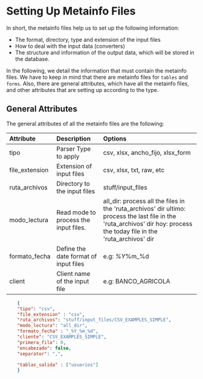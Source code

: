 # Setting Up Metainfo Files

In short, the metainfo files help us to set up the following information:

* The format, directory, type and extension of the input files
* How to deal with the input data (converters)
* The structure and information of the output data, which will be stored in the database.

In the following, we detail the information that must contain the metainfo files. We have to keep in mind that there are metainfo files for `tables` and `forms`. Also, there are general attributes, which have all the metainfo files, and other attributes that are setting up according to the type.

## General Attributes

The general attributes of all the metainfo files are the following:

| Attribute      | Description                           | Options                                                                                                                                                                        |
|:----------------|:---------------------------------------|:--------------------------------------------------------------------------------------------------------------------------------------------------------------------------------|
| tipo           | Parser Type to apply                  | csv, xlsx, ancho_fijo, xlsx_form                                                                                                                                               |
| file_extension | Extension of input files              | csv, xlsx, txt, raw, etc                                                                                                                                                       |
| ruta_archivos  | Directory to the input files          | stuff/input_files                                                                                                                                                              |
| modo_lectura   | Read mode to process the input files. | all_dir: process all the files in the 'ruta_archivos' dir ultimo:  process the last file in the 'ruta_archivos' dir hoy:     process the today file in the 'ruta_archivos' dir |
| formato_fecha  | Define the date format of input files | e.g: _%Y_%m_%d                                                                                                                                                                 |
| client         | Client name of the input file         | e.g: BANCO_AGRICOLA                                                                                                                                                            |

```json
    {
    "tipo": "csv",
    "file_extension" : "csv",
    "ruta_archivos": "stuff/input_files/CSV_EXAMPLES_SIMPLE",
    "modo_lectura": "all_dir",
    "formato_fecha" : "_%Y_%m_%d",
    "cliente": "CSV_EXAMPLES_SIMPLE",
    "primera_fila": 0,
    "encabezado": false,
    "separator": ",",

    "tablas_salida" : ["usuarios"] 
    }
```